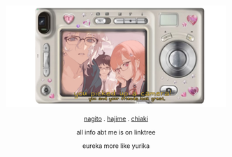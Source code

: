 <div align="center">

<img src="camera2.png">

[nagito](https://github.com/ChromaDrift) . [hajime](https://github.com/steIIarism) . [chiaki](https://github.com/yurivampire)

all info abt me is on linktree 

eureka more like yurika

 

<!---
yurivampire/yurivampire is a ✨ special ✨ repository because its `README.md` (this file) appears on your GitHub profile.
You can click the Preview link to take a look at your changes.
--->
